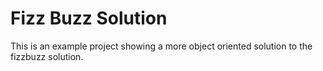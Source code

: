 # Fizz Buzz Solution

This is an example project showing a more object oriented solution to the fizzbuzz solution.